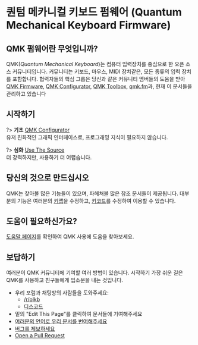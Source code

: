 # 퀀텀 메카니컬 키보드 펌웨어 (Quantum Mechanical Keyboard Firmware)

## QMK 펌웨어란 무엇입니까?

QMK(*Quantum Mechanical Keyboard*)는 컴퓨터 입력장치를 중심으로 한 오픈 소스 커뮤니티입니다. 커뮤니티는 키보드, 마우스, MIDI 장치같은, 모든 종류의 입력 장치를 포함합니다. 협력자들의 핵심 그룹은 당신과 같은 커뮤니티 멤버들의 도움을  받아 [QMK Firmware](https://github.com/qmk/qmk_firmware), [QMK Configurator](https://config.qmk.fm), [QMK Toolbox](https://github.com/qmk/qmk_toolbox), [qmk.fm](https://qmk.fm)과, 현재 이 문서들을 관리하고 있습니다 

## 시작하기

<div class="flex-container">

?> **기초** [QMK Configurator](newbs_building_firmware_configurator.md) <br>
유저 친화적인 그래픽 인터페이스로, 프로그래밍 지식이 필요하지 않습니다.

?> **심화** [Use The Source](newbs.md) <br> 
더 강력하지만, 사용하기 더 어렵습니다.

</div>

## 당신의 것으로 만드십시오

QMK는 찾아볼 많은 기능들이 있으며, 파헤쳐볼 많은 참조 문서들이 제공됩니다. 대부분의 기능은 여러분의 [키맵](keymap.md)을 수정하고, [키코드](keycodes.md)를 수정하여 이용할 수 있습니다.

## 도움이 필요하신가요?

[도움말 페이지](support.md)를 확인하여 QMK 사용에 도움을 찾아보세요.

## 보답하기

여러분이 QMK 커뮤니티에 기여할 여러 방법이 있습니다. 시작하기 가장 쉬운 길은 QMK를 사용하고 친구들에게 입소문을 내는 것입니다.

* 우리 포럼과 채팅방의 사람들을 도와주세요:
    * [/r/olkb](https://www.reddit.com/r/olkb/)
    * [디스코드](https://discord.gg/Uq7gcHh)
* 밑의 "Edit This Page"를 클릭하여 문서들에 기여해주세요
* [여러분의 언어로 우리 문서를 번여해주세요](translating.md)
* [버그를 제보하세요](https://github.com/qmk/qmk_firmware/issues/new/choose)
* [Open a Pull Request](contributing.md)
